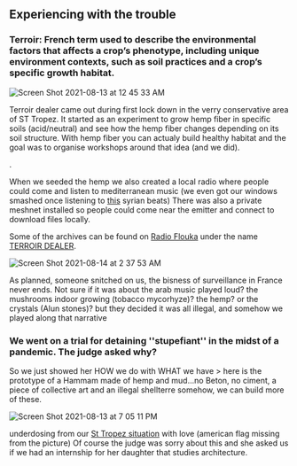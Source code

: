 ## Experiencing with the trouble

### Terroir: French term used to describe the environmental factors that affects a crop’s phenotype, including unique environment contexts, such as soil practices and a crop’s specific growth habitat.

![Screen Shot 2021-08-13 at 12 45 33 AM](https://user-images.githubusercontent.com/86488172/129279473-6bce4d64-2bde-4c6a-a0c9-1f60db3651fe.png)

Terroir dealer came out during first lock down in the verry conservative area of ST Tropez. It started as an experiment to grow hemp fiber in specific soils (acid/neutral) and see how the hemp fiber changes depending on its soil structure. With hemp fiber you can actualy build healthy habitat and the goal was to organise workshops around that idea (and we did).

.



When we seeded the hemp we also created a local radio where people could come and listen to mediterranean music (we even got our windows smashed once listening to [this](https://youtu.be/83oWy-iWzAM) syrian beats) There was also a private meshnet installed so people could come near the emitter and connect to download files locally.

Some of the archives can be found on [Radio Flouka](https://scenearabia.com/Noise/online-arab-underground-stations-reviving-radio-culture-in-the-middle-east) under the name [TERROIR DEALER](https://soundcloud.com/search?q=terroir%20dealer).


![Screen Shot 2021-08-14 at 2 37 53 AM](https://user-images.githubusercontent.com/86488172/129429349-83e00ea0-6138-4b52-b487-b96b82faea21.png)



As planned, someone snitched on us, the bisness of surveillance in France never ends. Not sure if it was about the arab music played loud? the mushrooms indoor growing (tobacco mycorhyze)? the hemp? or the crystals (Alun stones)? but they decided it was all illegal, and somehow we played along that narrative


### We went on a trial for detaining ''stupefiant'' in the midst of a pandemic. The judge asked why?

So we just showed her HOW we do with WHAT we have > here is the prototype of a Hammam made of hemp and mud...no Beton, no ciment, a piece of collective art and an illegal shellterre somehow, we can build more of these.

![Screen Shot 2021-08-13 at 7 05 11 PM](https://user-images.githubusercontent.com/86488172/129427883-993ef332-cc42-4874-abcd-f526eca6d9dc.png)


underdosing from our [St Tropez situation](https://www.youtube.com/watch?v=AwD7FTk4Aos) with love (american flag missing from the picture) Of course the judge was sorry about this and she asked us if we had an internship for her daughter that studies architecture.






